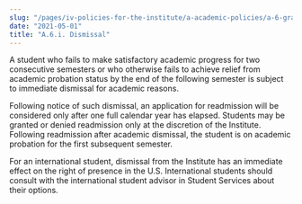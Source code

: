 ```yaml
---
slug: "/pages/iv-policies-for-the-institute/a-academic-policies/a-6-grades-credits-and-academic-policies/a-6-i-dismissal"
date: "2021-05-01"
title: "A.6.i. Dismissal"
---
```


A student who fails to make satisfactory academic progress for two consecutive semesters or who otherwise fails to achieve relief from academic probation status by the end of the following semester is subject to immediate dismissal for academic reasons.

Following notice of such dismissal, an application for readmission will be considered only after one full calendar year has elapsed. Students may be granted or denied readmission only at the discretion of the Institute. Following readmission after academic dismissal, the student is on academic probation for the first subsequent semester.

For an international student, dismissal from the Institute has an immediate effect on the right of presence in the U.S. International students should consult with the international student advisor in Student Services about their options.
